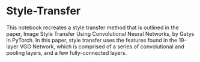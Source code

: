 # Style-Transfer
This notebook recreates a style transfer method that is outlined in the paper, Image Style Transfer Using Convolutional Neural Networks, by Gatys in PyTorch.  In this paper, style transfer uses the features found in the 19-layer VGG Network, which is comprised of a series of convolutional and pooling layers, and a few fully-connected layers. 
